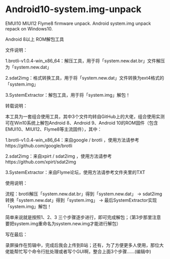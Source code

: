 # Android10-system.img-unpack
EMUI10  MIUI12 Flyme8 firmware unpack. Android system.img unpack repack on Windows10.

Android 8以上 ROM解包工具


文件说明：

1.brotli-v1.0.4-win_x86_64：解压工具，用于将「system.new.dat.br」文件解压为「system.new.dat」

2.sdat2img：格式转换工具，用于将「system.new.dat」文件转换为ext4格式的「system.img」

3.SystemExtractor：解包工具，用于将「system.img」解包！



转载说明：

本工具为一套组合使用工具，其中3个文件均转自GitHub上的大佬，组合使用实测可在Win10系统上解包Android 8、Android 9、Android 10的ROM固件（包含EMUI10、MIUI12、Flyme8等主流固件），其中：

1.brotli-v1.0.4-win_x86_64：来自google / brotli ，使用方法请参考https://github.com/google/brotli

2.sdat2img：来自xpirt / sdat2img ，使用方法请参考https://github.com/xpirt/sdat2img

3.SystemExtractor：来自Flyme论坛，使用方法请参考文件夹里的TXT



使用说明：

流程：brotli解压「system.new.dat.br」得到「system.new.dat」 → sdat2img转换「system.new.dat」得到「system.img」 → 最后SystemExtractor实现「system.img」解包！

简单来说就是按照1、2、3 三个步骤逐步进行，即可完成解包；（第3步那里注意要把system.img重命名为system.new.img才能进行解包）



写在最后：

录屏操作在剪辑中，完成后我会上传到B站；还有，为了方便更多人使用，那位大佬能帮忙写个命令行批处理或者写个GUI啊，整合上面3个步骤......(编辑中)

